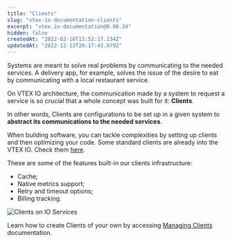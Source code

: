 ```yaml
---
title: "Clients"
slug: "vtex-io-documentation-clients"
excerpt: "vtex.io-documentation@0.88.24"
hidden: false
createdAt: "2022-02-16T13:52:17.234Z"
updatedAt: "2022-12-13T20:17:43.979Z"
---
```


Systems are meant to solve real problems by communicating to the needed services. A delivery app, for example, solves the issue of the desire to eat by communicating with a local restaurant service.

On VTEX IO architecture, the communication made by a system to request a service is so crucial that a whole concept was built for it: **Clients**.

In other words, Clients are configurations to be set up in a given system to **abstract its communications to the needed services**.

When building software, you can tackle complexities by setting up clients and then optimizing your code. Some standard clients are already into the VTEX IO. Check them [here](https://github.com/vtex/node-vtex-api/blob/ccf4d8f8d3208007c4bfd558baf979df8d825af8/src/clients/IOClients.ts).

These are some of the features built-in our clients infrastructure:

- Cache;
- Native metrics support;
- Retry and timeout options;
- Billing tracking.

![Clients on IO Services](https://cdn.jsdelivr.net/gh/vtexdocs/dev-portal-content@main/images/vtex-io-documentation-clients-0.png)

Learn how to create Clients of your own by accessing [Managing Clients](https://developers.vtex.com/vtex-developer-docs/docs/vtex-io-documentation-how-to-create-and-use-clients) documentation.
